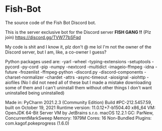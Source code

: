 # Fish-Bot
The source code of the Fish Bot Discord bot.

This is the server exclusive bot for the Discord server **FISH GANG !!**
(Plz join) https://discord.gg/TVW77bSFqd

My code is shit and I know it, plz don't @ me lol
I'm not the owner of the Discord server, but I am, like, a co-owner I guess?

Python packages used are:
-yarl
-wheel
-typing-extensions
-setuptools
-pycord
-py-cord
-pip
-numpy
-nextcord
-multidict
-imageio-ffmpeg
-idna
-future
-frozenlist
-ffmpeg-python
-discord.py
-discord-components
-charset-normalizer
-chardet
-attrs
-async-timeout
-aiosignal
-aiohttp
-aiofiles
(No I did not need all of these but I made a mistake downloading some of them and I can't uninstall them without other things I don't want uninstalled being uninstalled)

Made in:
PyCharm 2021.2.3 (Community Edition)
Build #PC-212.5457.59, built on October 19, 2021
Runtime version: 11.0.12+7-b1504.40 x86_64
VM: OpenJDK 64-Bit Server VM by JetBrains s.r.o.
macOS 12.2.1
GC: ParNew, ConcurrentMarkSweep
Memory: 1979M
Cores: 16
Non-Bundled Plugins: com.kagof.pokeprogress (1.6.0)
